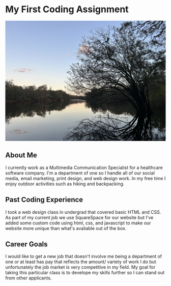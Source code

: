 # My First Coding Assignment #

<img src="Images/IMG_3316.jpeg" alt="Suwannee River at dusk">

## About Me ##
I currently work as a Multimedia Communication Specialist for a healthcare software company. I'm a department of one so I handle all of our social media, email marketing, print design, and web design work. In my free time I enjoy outdoor activities such as hiking and backpacking.

## Past Coding Experience ##
I took a web design class in undergrad that covered basic HTML and CSS. As part of my current job we use SquareSpace for our website but I've added some custom code using html, css, and javascript to make our website more unique than what's avaliable out of the box.

## Career Goals ##
I would like to get a new job that doesn't involve me being a department of one or at least has pay that reflects the amount/ variety of work I do but unfortunately the job market is very competitive in my field. My goal for taking this particular class is to develope my skills further so I can stand out from other applicants. 